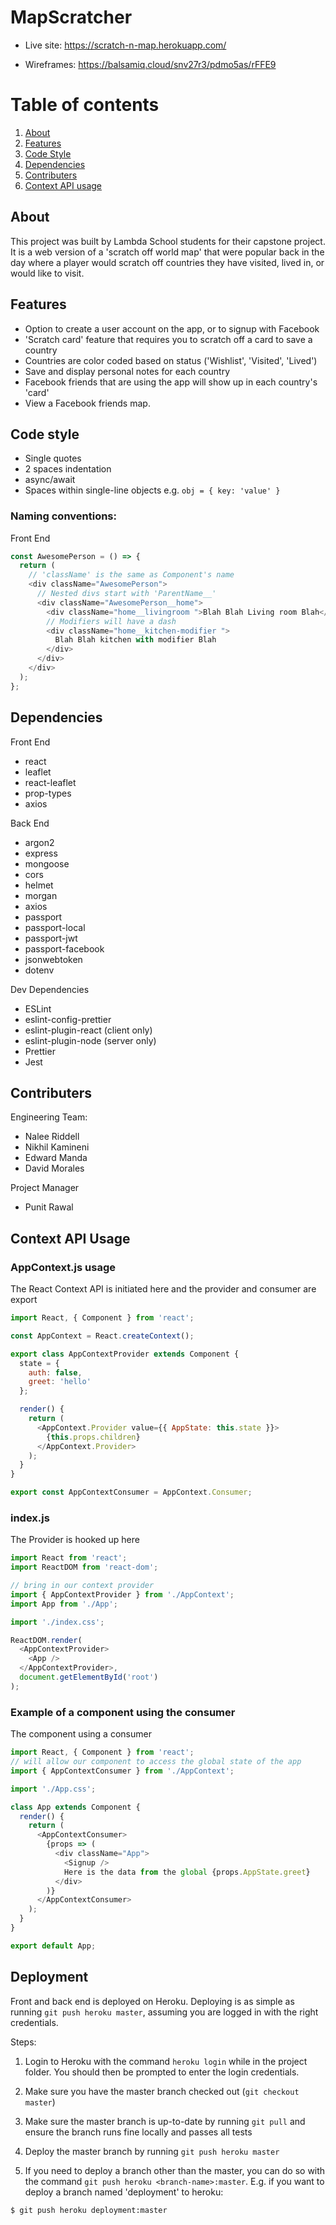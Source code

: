 # MapScratcher

- Live site: https://scratch-n-map.herokuapp.com/

- Wireframes: https://balsamiq.cloud/snv27r3/pdmo5as/rFFE9

# Table of contents

1. [About](#about)
1. [Features](#features)
1. [Code Style](#code-style)
1. [Dependencies](#dependencies)
1. [Contributers](#contributers)
1. [Context API usage](#context-api)

<a name="about" /></a>
## About

This project was built by Lambda School students for their capstone project. It is a web version of a 'scratch off world map' that were popular back in the day where a player would scratch off countries they have visited, lived in, or would like to visit.

<a name="features"></a>
## Features
- Option to create a user account on the app, or to signup with Facebook
- 'Scratch card' feature that requires you to scratch off a card to save a country
- Countries are color coded based on status ('Wishlist', 'Visited', 'Lived')
- Save and display personal notes for each country
- Facebook friends that are using the app will show up in each country's 'card'
- View a Facebook friends map.


<a name="code-style"></a>
## Code style

- Single quotes
- 2 spaces indentation
- async/await
- Spaces within single-line objects e.g. `obj = { key: 'value' }`

### Naming conventions:

Front End

```javascript
const AwesomePerson = () => {
  return (
    // 'className' is the same as Component's name
    <div className="AwesomePerson">
      // Nested divs start with 'ParentName__'
      <div className="AwesomePerson__home">
        <div className="home__livingroom ">Blah Blah Living room Blah</div>
        // Modifiers will have a dash
        <div className="home__kitchen-modifier ">
          Blah Blah kitchen with modifier Blah
        </div>
      </div>
    </div>
  );
};
```

<a name="dependencies"></a>
## Dependencies

Front End

- react
- leaflet
- react-leaflet
- prop-types
- axios

Back End

- argon2
- express
- mongoose
- cors
- helmet
- morgan
- axios
- passport
- passport-local
- passport-jwt
- passport-facebook
- jsonwebtoken
- dotenv

Dev Dependencies

- ESLint
- eslint-config-prettier
- eslint-plugin-react (client only)
- eslint-plugin-node (server only)
- Prettier
- Jest

<a name="contributers"></a>
## Contributers

Engineering Team:

- Nalee Riddell
- Nikhil Kamineni
- Edward Manda
- David Morales

Project Manager
- Punit Rawal

<a name="context-api"></a>
## Context API Usage

### AppContext.js usage

The React Context API is initiated here and the provider and consumer are export

```js
import React, { Component } from 'react';

const AppContext = React.createContext();

export class AppContextProvider extends Component {
  state = {
    auth: false,
    greet: 'hello'
  };

  render() {
    return (
      <AppContext.Provider value={{ AppState: this.state }}>
        {this.props.children}
      </AppContext.Provider>
    );
  }
}

export const AppContextConsumer = AppContext.Consumer;
```

### index.js

The Provider is hooked up here

```js
import React from 'react';
import ReactDOM from 'react-dom';

// bring in our context provider
import { AppContextProvider } from './AppContext';
import App from './App';

import './index.css';

ReactDOM.render(
  <AppContextProvider>
    <App />
  </AppContextProvider>,
  document.getElementById('root')
);
```

### Example of a component using the consumer

The component using a consumer

```js
import React, { Component } from 'react';
// will allow our component to access the global state of the app
import { AppContextConsumer } from './AppContext';

import './App.css';

class App extends Component {
  render() {
    return (
      <AppContextConsumer>
        {props => (
          <div className="App">
            <Signup />
            Here is the data from the global {props.AppState.greet}
          </div>
        )}
      </AppContextConsumer>
    );
  }
}

export default App;
```

<a name="deployment"></a>
## Deployment

Front and back end is deployed on Heroku. Deploying is as simple as running `git push heroku master`, assuming you are logged in with the right credentials.

Steps:

1. Login to Heroku with the command `heroku login` while in the project folder. You should then be prompted to enter the login credentials.

1. Make sure you have the master branch checked out (`git checkout master`)

1. Make sure the master branch is up-to-date by running `git pull` and ensure the branch runs fine locally and passes all tests

1. Deploy the master branch by running `git push heroku master`

1. If you need to deploy a branch other than the master, you can do so with the command `git push heroku <branch-name>:master`.
   E.g. if you want to deploy a branch named 'deployment' to heroku:

```shell
$ git push heroku deployment:master
```